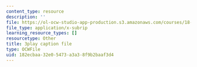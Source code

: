 ```yaml
---
content_type: resource
description: ''
file: https://ol-ocw-studio-app-production.s3.amazonaws.com/courses/18-06sc-linear-algebra-fall-2011/182ecbaa32e05473a3a38f9b2baaf3d4_Y_Ac6KiQ1t0.vtt
file_type: application/x-subrip
learning_resource_types: []
resourcetype: Other
title: 3play caption file
type: OCWFile
uid: 182ecbaa-32e0-5473-a3a3-8f9b2baaf3d4
---
```

